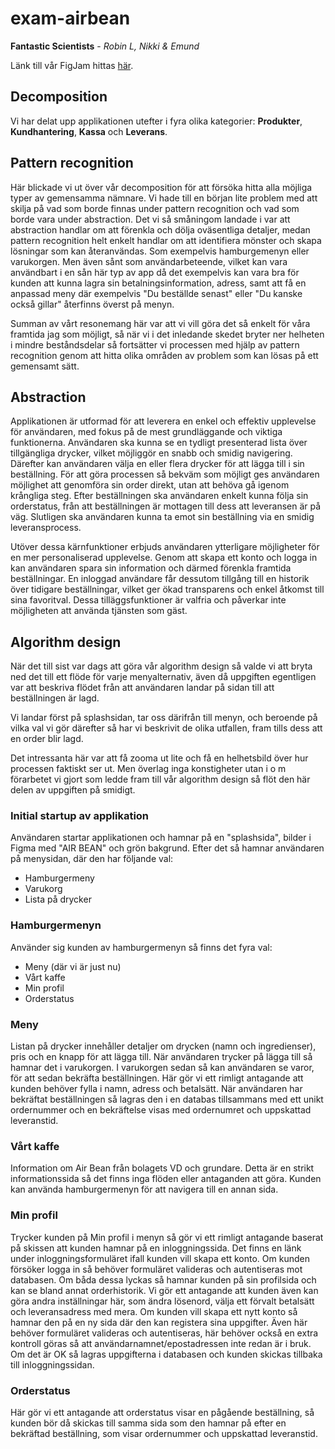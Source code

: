 # exam-airbean
**Fantastic Scientists** - *Robin L, Nikki & Emund*

Länk till vår FigJam hittas [här](https://www.figma.com/board/u1q68FuFGJBPCwfCQcJlxe/Computational-Thinking---Group-Project?node-id=0-1&node-type=canvas&t=PhDZA7ApaRL6y3W7-0).

## Decomposition

Vi har delat upp applikationen utefter i fyra olika kategorier: **Produkter**, **Kundhantering**, **Kassa** och **Leverans**.

## Pattern recognition
Här blickade vi ut över vår decomposition för att försöka hitta alla möjliga typer av gemensamma nämnare. Vi hade till en början lite problem med att skilja på vad som borde finnas under pattern recognition och vad som borde vara under abstraction. Det vi så småningom landade i var att abstraction handlar om att förenkla och dölja oväsentliga detaljer, medan pattern recognition helt enkelt handlar om att identifiera mönster och skapa lösningar som kan återanvändas. Som exempelvis hamburgemenyn eller varukorgen. Men även sånt som användarbeteende, vilket kan vara användbart i en sån här typ av app då det exempelvis kan vara bra för kunden att kunna lagra sin betalningsinformation, adress, samt att få en anpassad meny där exempelvis "Du beställde senast" eller "Du kanske också gillar" återfinns överst på menyn.

Summan av vårt resonemang här var att vi vill göra det så enkelt för våra framtida jag som möjligt, så när vi i det inledande skedet bryter ner helheten i mindre beståndsdelar så fortsätter vi processen med hjälp av pattern recognition genom att hitta olika områden av problem som kan lösas på ett gemensamt sätt.

## Abstraction

Applikationen är utformad för att leverera en enkel och effektiv upplevelse för användaren, med fokus på de mest grundläggande och viktiga funktionerna. Användaren ska kunna se en tydligt presenterad lista över tillgängliga drycker, vilket möjliggör en snabb och smidig navigering. Därefter kan användaren välja en eller flera drycker för att lägga till i sin beställning. För att göra processen så bekväm som möjligt ges användaren möjlighet att genomföra sin order direkt, utan att behöva gå igenom krångliga steg. Efter beställningen ska användaren enkelt kunna följa sin orderstatus, från att beställningen är mottagen till dess att leveransen är på väg. Slutligen ska användaren kunna ta emot sin beställning via en smidig leveransprocess.

Utöver dessa kärnfunktioner erbjuds användaren ytterligare möjligheter för en mer personaliserad upplevelse. Genom att skapa ett konto och logga in kan användaren spara sin information och därmed förenkla framtida beställningar. En inloggad användare får dessutom tillgång till en historik över tidigare beställningar, vilket ger ökad transparens och enkel åtkomst till sina favoritval. Dessa tilläggsfunktioner är valfria och påverkar inte möjligheten att använda tjänsten som gäst.

## Algorithm design
När det till sist var dags att göra vår algorithm design så valde vi att bryta ned det till ett flöde för varje menyalternativ, även då uppgiften egentligen var att beskriva flödet från att användaren landar på sidan till att beställningen är lagd.

Vi landar först på splashsidan, tar oss därifrån till menyn, och beroende på vilka val vi gör därefter så har vi beskrivit de olika utfallen, fram tills dess att en order blir lagd.

Det intressanta här var att få zooma ut lite och få en helhetsbild över hur processen faktiskt ser ut. Men överlag inga konstigheter utan i o m förarbetet vi gjort som ledde fram till vår algorithm design så flöt den här delen av uppgiften på smidigt.

### Initial startup av applikation

Användaren startar applikationen och hamnar på en "splashsida", bilder i Figma med "AIR BEAN" och grön bakgrund. Efter det så hamnar användaren på menysidan, där den har följande val:

- Hamburgermeny
- Varukorg
- Lista på drycker

### Hamburgermenyn

Använder sig kunden av hamburgermenyn så finns det fyra val:

- Meny (där vi är just nu)
- Vårt kaffe
- Min profil
- Orderstatus

### Meny

Listan på drycker innehåller detaljer om drycken (namn och ingredienser), pris och en knapp för att lägga till. När användaren trycker på lägga till så hamnar det i varukorgen. I varukorgen sedan så kan användaren se varor, för att sedan bekräfta beställningen. Här gör vi ett rimligt antagande att kunden behöver fylla i namn, adress och betalsätt. När användaren har bekräftat beställningen så lagras den i en databas tillsammans med ett unikt ordernummer och en bekräftelse visas med ordernumret och uppskattad leveranstid.

### Vårt kaffe

Information om Air Bean från bolagets VD och grundare. Detta är en strikt informationssida så det finns inga flöden eller antaganden att göra. Kunden kan använda hamburgermenyn för att navigera till en annan sida.
 
### Min profil

Trycker kunden på Min profil i menyn så gör vi ett rimligt antagande baserat på skissen att kunden hamnar på en inloggningssida. Det finns en länk under inloggningsformuläret ifall kunden vill skapa ett konto. Om kunden försöker logga in så behöver formuläret valideras och autentiseras mot databasen. Om båda dessa lyckas så hamnar kunden på sin profilsida och kan se bland annat orderhistorik. Vi gör ett antagande att kunden även kan göra andra inställningar här, som ändra lösenord, välja ett förvalt betalsätt och leveransadress med mera. Om kunden vill skapa ett nytt konto så hamnar den på en ny sida där den kan registera sina uppgifter. Även här behöver formuläret valideras och autentiseras, här behöver också en extra kontroll göras så att användarnamnet/epostadressen inte redan är i bruk. Om det är OK så lagras uppgifterna i databasen och kunden skickas tillbaka till inloggningssidan.

### Orderstatus

Här gör vi ett antagande att orderstatus visar en pågående beställning, så kunden bör då skickas till samma sida som den hamnar på efter en bekräftad beställning, som visar ordernummer och uppskattad leveranstid.
